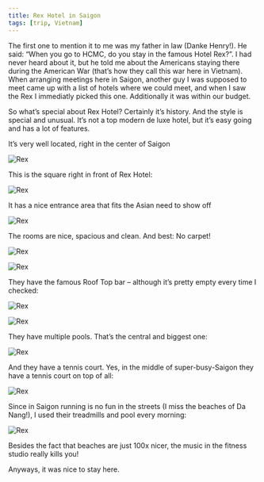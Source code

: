 ```yaml
---
title: Rex Hotel in Saigon
tags: [trip, Vietnam]
---
```


The first one to mention it to me was my father in law (Danke Henry!). He said: “When you go to HCMC, do you stay in the famous Hotel Rex?”. I had never heard about it, but he told me about the Americans staying there during the American War (that’s how they call this war here in Vietnam).
When arranging meetings here in Saigon, another guy I was supposed to meet came up with a list of hotels where we could meet, and when I saw the Rex I immediatly picked this one. Additionally it was within our budget.

So what’s special about Rex Hotel? Certainly it’s history. And the style is special and unusual. It’s not a top modern de luxe hotel, but it’s easy going and has a lot of features.

It’s very well located, right in the center of Saigon


![Rex]({{/img/2015-06/img_1681.jpg}})

This is the square right in front of Rex Hotel:

![Rex](/img/2015-06/img_1741.jpg)

It has a nice entrance area that fits the Asian need to show off

![Rex](/img/2015-06/img_1673.jpg)


The rooms are nice, spacious and clean. And best: No carpet!

![Rex](/img/2015-06/img_1645.jpg)

![Rex](/img/2015-06/img_1646.jpg)

They have the famous Roof Top bar – although it’s pretty empty every time I checked:

![Rex](/img/2015-06/img_1650.jpg)

![Rex](/img/2015-06/img_1684.jpg)

They have multiple pools. That’s the central and biggest one:

![Rex](/img/2015-06/img_1664.jpg)


And they have a tennis court. Yes, in the middle of super-busy-Saigon they have a tennis court on top of all:

![Rex](/img/2015-06/img_1656.jpg)

Since in Saigon running is no fun in the streets (I miss the beaches of Da Nang!), I used their treadmills and pool every morning:

![Rex](/img/2015-06/img_1690.jpg)


Besides the fact that beaches are just 100x nicer, the music in the fitness studio really kills you!

Anyways, it was nice to stay here.

